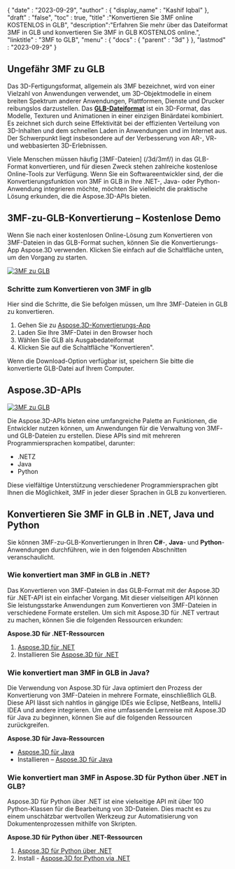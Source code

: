 {
  "date" : "2023-09-29",
  "author" : {
    "display_name" : "Kashif Iqbal"
},
  "draft" : "false",
  "toc" : true,
  "title" :"Konvertieren Sie 3MF online KOSTENLOS in GLB",
  "description":"Erfahren Sie mehr über das Dateiformat 3MF in GLB und konvertieren Sie 3MF in GLB KOSTENLOS online.",
  "linktitle" : "3MF to GLB",
  "menu" : {
    "docs" : {
      "parent" : "3d"
}
},
  "lastmod" : "2023-09-29"
}

## Ungefähr 3MF zu GLB

Das 3D-Fertigungsformat, allgemein als 3MF bezeichnet, wird von einer Vielzahl von Anwendungen verwendet, um 3D-Objektmodelle in einem breiten Spektrum anderer Anwendungen, Plattformen, Dienste und Drucker reibungslos darzustellen. Das **[GLB-Dateiformat](/3d/glb/)** ist ein 3D-Format, das Modelle, Texturen und Animationen in einer einzigen Binärdatei kombiniert. Es zeichnet sich durch seine Effektivität bei der effizienten Verteilung von 3D-Inhalten und dem schnellen Laden in Anwendungen und im Internet aus. Der Schwerpunkt liegt insbesondere auf der Verbesserung von AR-, VR- und webbasierten 3D-Erlebnissen.

Viele Menschen müssen häufig [3MF-Dateien] (/3d/3mf/) in das GLB-Format konvertieren, und für diesen Zweck stehen zahlreiche kostenlose Online-Tools zur Verfügung. Wenn Sie ein Softwareentwickler sind, der die Konvertierungsfunktion von 3MF in GLB in Ihre .NET-, Java- oder Python-Anwendung integrieren möchte, möchten Sie vielleicht die praktische Lösung erkunden, die die Aspose.3D-APIs bieten.

## 3MF-zu-GLB-Konvertierung – Kostenlose Demo

Wenn Sie nach einer kostenlosen Online-Lösung zum Konvertieren von 3MF-Dateien in das GLB-Format suchen, können Sie die Konvertierungs-App Aspose.3D verwenden. Klicken Sie einfach auf die Schaltfläche unten, um den Vorgang zu starten.

[![3MF zu GLB](../3mf-to-glb.png)](https://products.aspose.app/3d/conversion/3mf-to-glb/)

### Schritte zum Konvertieren von 3MF in glb

Hier sind die Schritte, die Sie befolgen müssen, um Ihre 3MF-Dateien in GLB zu konvertieren.

1. Gehen Sie zu [Aspose.3D-Konvertierungs-App](https://products.aspose.app/3d/conversion/3mf-to-glb/)
1. Laden Sie Ihre 3MF-Datei in den Browser hoch
1. Wählen Sie GLB als Ausgabedateiformat
1. Klicken Sie auf die Schaltfläche "Konvertieren".

Wenn die Download-Option verfügbar ist, speichern Sie bitte die konvertierte GLB-Datei auf Ihrem Computer.

## Aspose.3D-APIs

[![3MF zu GLB](../try-aspose-3d.png)](https://products.aspose.com/3d/)

Die Aspose.3D-APIs bieten eine umfangreiche Palette an Funktionen, die Entwickler nutzen können, um Anwendungen für die Verwaltung von 3MF- und GLB-Dateien zu erstellen. Diese APIs sind mit mehreren Programmiersprachen kompatibel, darunter:

* .NETZ
* Java
* Python

Diese vielfältige Unterstützung verschiedener Programmiersprachen gibt Ihnen die Möglichkeit, 3MF in jeder dieser Sprachen in GLB zu konvertieren.

## Konvertieren Sie 3MF in GLB in .NET, Java und Python

Sie können 3MF-zu-GLB-Konvertierungen in Ihren **C#**-, **Java**- und **Python**-Anwendungen durchführen, wie in den folgenden Abschnitten veranschaulicht.

### Wie konvertiert man 3MF in GLB in .NET?

Das Konvertieren von 3MF-Dateien in das GLB-Format mit der Aspose.3D für .NET-API ist ein einfacher Vorgang. Mit dieser vielseitigen API können Sie leistungsstarke Anwendungen zum Konvertieren von 3MF-Dateien in verschiedene Formate erstellen. Um sich mit Aspose.3D für .NET vertraut zu machen, können Sie die folgenden Ressourcen erkunden:

**Aspose.3D für .NET-Ressourcen**

1. [Aspose.3D für .NET](https://products.aspose.com/3d/net/)
1. Installieren Sie [Aspose.3D für .NET](https://docs.aspose.com/3d/net/installation/)

### Wie konvertiert man 3MF in GLB in Java?

Die Verwendung von Aspose.3D für Java optimiert den Prozess der Konvertierung von 3MF-Dateien in mehrere Formate, einschließlich GLB. Diese API lässt sich nahtlos in gängige IDEs wie Eclipse, NetBeans, IntelliJ IDEA und andere integrieren. Um eine umfassende Lernreise mit Aspose.3D für Java zu beginnen, können Sie auf die folgenden Ressourcen zurückgreifen.

**Aspose.3D für Java-Ressourcen**

* [Aspose.3D für Java](https://products.aspose.com/3d/java/)
* Installieren – [Aspose.3D für Java](https://docs.aspose.com/3d/java/installation/)

### Wie konvertiert man 3MF in Aspose.3D für Python über .NET in GLB?

Aspose.3D für Python über .NET ist eine vielseitige API mit über 100 Python-Klassen für die Bearbeitung von 3D-Dateien. Dies macht es zu einem unschätzbar wertvollen Werkzeug zur Automatisierung von Dokumentenprozessen mithilfe von Skripten.

**Aspose.3D für Python über .NET-Ressourcen**

1. [Aspose.3D für Python über .NET](https://products.aspose.com/3d/python-net/)
1. Install - [Aspose.3D for Python via .NET](https://releases.aspose.com/3d/python-net/)
